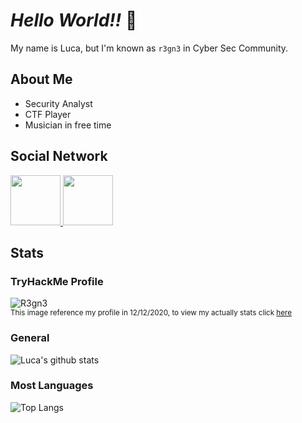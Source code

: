 # *Hello World!!* :tada:	
My name is Luca, but I'm known as ``r3gn3`` in Cyber Sec Community.

## About Me
- Security Analyst
- CTF Player
- Musician in free time

## Social Network
<div style="justify-content:center">
  <a href=https://www.linkedin.com/in/luca-ribeiro>
    <img src=https://user-images.githubusercontent.com/45595378/102016978-a88ed180-3d42-11eb-9d8f-8984c9e308e7.png widht=80px height=80px>
   </a>
   <a href=https://medium.com/@r3gn3>
    <img src=https://user-images.githubusercontent.com/45595378/102016940-5e0d5500-3d42-11eb-843b-abaa7cf40beb.png widht=80px height=80px>
   </a>
</div>

## Stats
### TryHackMe Profile
![R3gn3](https://user-images.githubusercontent.com/45595378/102015624-7af25a00-3d3b-11eb-8060-db80cb699ce0.png)
</br>
<sup>This image reference my profile in 12/12/2020, to view my actually stats click <a href=https://tryhackme.com/p/R3gn3>here</a></sub>
### General
![Luca's github stats](https://github-readme-stats.vercel.app/api?username=r3gn3&show_icons=true&theme=synthwave)
### Most Languages
![Top Langs](https://github-readme-stats.vercel.app/api/top-langs/?username=r3gn3&layout=compact)
